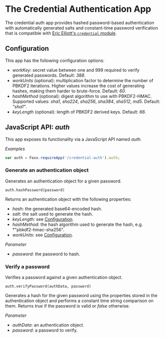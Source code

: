 # The Credential Authentication App

The credential auth app provides hashed password-based authentication with automatically generated salts and constant-time password verification that is compatible with [Eric Elliott's `credential` module](https://npmjs.org/package/credential).

## Configuration

This app has the following configuration options:

* *workKey*: secret value between one and 999 required to verify generated passwords. Default: *388*.
* *workUnits* (optional): multiplication factor to determine the number of PBKDF2 iterations. Higher values increase the cost of generating hashes, making them harder to brute-force. Default: *60*.
* *hashMethod* (optional): digest algorithm to use with PBKDF2-HMAC. Supported values: *sha1*, *sha224*, *sha256*, *sha384*, *sha512*, *md5*. Default: *"sha1"*.
* *keyLength* (optional): length of PBKDF2 derived keys. Default: *66*.

## JavaScript API: *auth*

This app exposes its functionality via a JavaScript API named *auth*.

*Examples*

```js
var auth = Foxx.requireApp('/credential-auth').auth;
```

### Generate an authentication object

Generates an authentication object for a given password.

`auth.hashPassword(password)`

Returns an authentication object with the following properties:

* *hash*: the generated base64-encoded hash.
* *salt*: the salt used to generate the hash.
* *keyLength*: see [Configuration](#configuration).
* *hashMethod*: the hash algorithm used to generate the hash, e.g. *"pbkdf2-hmac-sha256".
* *workUnits*: see [Configuration](#configuration).

*Parameter*

* *password*: the password to hash.

### Verify a password

Verifies a password against a given authentication object.

`auth.verifyPassword(authData, password)`

Generates a hash for the given password using the properties stored in the authentication object and performs a constant time string comparison on them. Returns *true* if the password is valid or *false* otherwise.

*Parameter*

* *authData*: an authentication object.
* *password*: a password to verify.